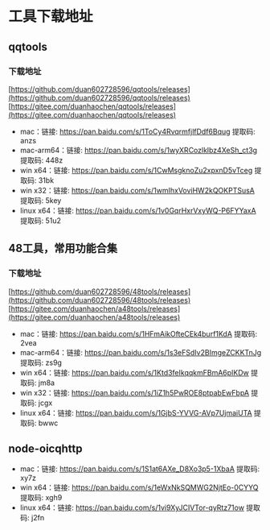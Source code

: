 # 工具下载地址

## qqtools

### 下载地址
[https://github.com/duan602728596/qqtools/releases](https://github.com/duan602728596/qqtools/releases)   
[https://gitee.com/duanhaochen/qqtools/releases](https://gitee.com/duanhaochen/qqtools/releases)
* mac：链接: https://pan.baidu.com/s/1ToCy4RvqrmfjlfDdf6Bqug 提取码: anzs
* mac-arm64：链接: https://pan.baidu.com/s/1wyXRCozlklbz4XeSh_ct3g 提取码: 448z
* win x64：链接: https://pan.baidu.com/s/1CwMsgknoZu2xpxnD5vTceg 提取码: 31bk
* win x32：链接: https://pan.baidu.com/s/1wmIhxVoviHW2kQOKPTSusA 提取码: 5key
* linux x64：链接: https://pan.baidu.com/s/1v0GqrHxrVxyWQ-P6FYYaxA 提取码: 51u2

## 48工具，常用功能合集

### 下载地址
[https://github.com/duan602728596/48tools/releases](https://github.com/duan602728596/48tools/releases)   
[https://gitee.com/duanhaochen/a48tools/releases](https://gitee.com/duanhaochen/a48tools/releases)
* mac：链接: https://pan.baidu.com/s/1HFmAikOfteCEk4burf1KdA 提取码: 2vea
* mac-arm64：链接: https://pan.baidu.com/s/1s3eFSdIv2BImgeZCKKTnJg 提取码: zs9g
* win x64：链接: https://pan.baidu.com/s/1Ktd3feIkqqkmFBmA6pIKDw 提取码: jm8a
* win x32：链接: https://pan.baidu.com/s/1iZ1h5PwROE8ptpabEwFbpA 提取码: jcgx
* linux x64：链接: https://pan.baidu.com/s/1GjbS-YVVG-AVp7UjmaiUTA 提取码: bwwc

## node-oicqhttp

* mac：链接: https://pan.baidu.com/s/1S1at6AXe_D8Xo3p5-1XbaA 提取码: xy7z
* win x64：链接: https://pan.baidu.com/s/1eWxNkSQMWG2NjtEo-0CYYQ 提取码: xgh9
* linux x64：链接: https://pan.baidu.com/s/1vi9XyJCIVTor-qyRtz71ow 提取码: j2fn
